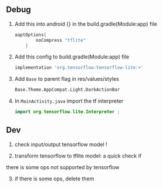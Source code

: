 ## Debug 

1. Add this into android {} in the build.gradle(Module:app) file 

    ```gradle 
    aaptOptions{
            noCompress "tflite"
        }
    ``` 
       
2. Add this config to build.gradle(Module:app) file

    ````gradle
    implementation 'org.tensorflow:tensorflow-lite:+'
    ````

3. Add `Base` to parent flag in res/values/styles 

    ```xml 
    Base.Theme.AppCompat.Light.DarkActionBar
    ```  
    
4. In `MainActivity.java` import the tf interpreter
    
    ```java 
    import org.tensorflow.lite.Interpreter ; 
    ```
 
 ## Dev 
 
 1. check input/output tensorflow model !
 
 2. transform tensorflow to tflite model: a quick check if
 
 there is some ops not supported by tensorflow
 
 3. if there is some ops, delete them
 
